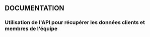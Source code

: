 ## DOCUMENTATION ##

### Utilisation de l'API pour récupérer les données clients et membres de l'équipe ###
